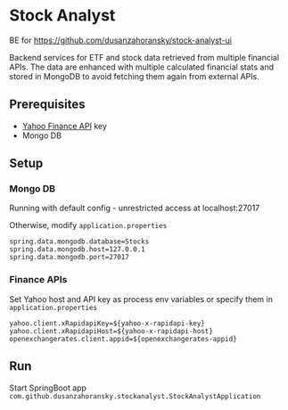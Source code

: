# Stock Analyst

BE for https://github.com/dusanzahoransky/stock-analyst-ui

Backend services for ETF and stock data retrieved from multiple financial APIs. The data are enhanced with multiple calculated financial stats and stored in MongoDB to avoid fetching them again from external APIs.

## Prerequisites

* [Yahoo Finance API](https://rapidapi.com/apidojo/api/yahoo-finance1) key
* Mongo DB 

## Setup

### Mongo DB 

Running with default config -  unrestricted access at localhost:27017

Otherwise, modify `application.properties`

```
spring.data.mongodb.database=Stocks
spring.data.mongodb.host=127.0.0.1
spring.data.mongodb.port=27017
```

### Finance APIs

Set Yahoo host and API key as process env variables or specify them in `application.properties`

```
yahoo.client.xRapidapiKey=${yahoo-x-rapidapi-key}
yahoo.client.xRapidapiHost=${yahoo-x-rapidapi-host}
openexchangerates.client.appid=${openexchangerates-appid}
```

## Run

Start SpringBoot app `com.github.dusanzahoransky.stockanalyst.StockAnalystApplication`